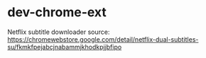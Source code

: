 # dev-chrome-ext
Netflix subtitle downloader source: 
https://chromewebstore.google.com/detail/netflix-dual-subtitles-su/fkmkfpejabcjnabammjkhodkpjjbfipo